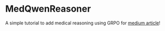 # MedQwenReasoner
A simple tutorial to add medical reasoning using GRPO for [medium article](https://medium.com/@hooman_66365/build-your-own-medical-mini-deepseek-r1-with-reinforcement-learning-508509cd7d83)!

